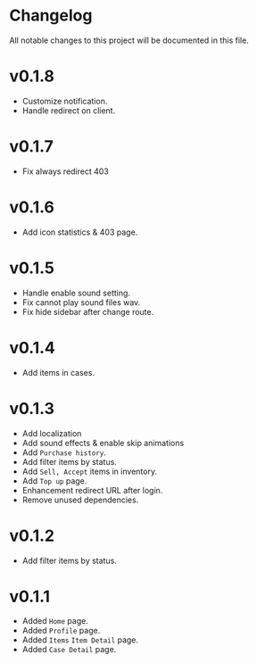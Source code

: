 # Changelog

All notable changes to this project will be documented in this file.
# v0.1.8

- Customize notification.
- Handle redirect on client.
# v0.1.7

- Fix always redirect 403
# v0.1.6

- Add icon statistics & 403 page.
# v0.1.5
- Handle enable sound setting.
- Fix cannot play sound files wav.
- Fix hide sidebar after change route.
# v0.1.4
- Add items in cases.
# v0.1.3

- Add localization
- Add sound effects & enable skip animations
- Add `Purchase history`.
- Add filter items by status.
- Add `Sell, Accept` items in inventory.
- Add `Top up` page.
- Enhancement redirect URL after login.
- Remove unused dependencies.
# v0.1.2

- Add filter items by status.
# v0.1.1
- Added `Home` page.
- Added `Profile` page.
- Added `Items` `Item Detail` page.
- Added `Case Detail` page.


